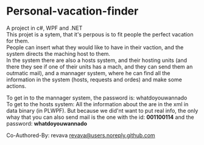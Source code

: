 # Personal-vacation-finder
<p>A project in c#, WPF and .NET <br>
This projet is a sytem, that it's perpous is to fit people the perfect vacation for them. <br>
People can insert what they would like to have in their vaction, and the system directs the maching host to them. <br>
In the system there are also a hosts system, and their hosting units (and there they see if one of their units has a mach, and they can send them an outmatic mail), and a mannager system, where he can find all the information in the system (hosts, requests and ordes) and make some actions.

To get in to the mannager system, the password is: whatdoyouwannado <br>
To get to the hosts system: All the information about the are in the xml in data binary (in PLWPF). But because we did'nt want to put real info, the only whay that you can also send mail is the one with the id: <b>001100114</b> and the password: <b>whatdoyouwannado</b>

Co-Authored-By: revava <revava@users.noreply.github.com>
